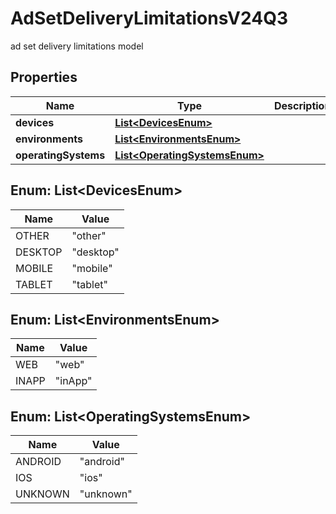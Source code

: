 

# AdSetDeliveryLimitationsV24Q3

ad set delivery limitations model

## Properties

| Name | Type | Description | Notes |
|------------ | ------------- | ------------- | -------------|
|**devices** | [**List&lt;DevicesEnum&gt;**](#List&lt;DevicesEnum&gt;) |  |  [optional] |
|**environments** | [**List&lt;EnvironmentsEnum&gt;**](#List&lt;EnvironmentsEnum&gt;) |  |  [optional] |
|**operatingSystems** | [**List&lt;OperatingSystemsEnum&gt;**](#List&lt;OperatingSystemsEnum&gt;) |  |  [optional] |



## Enum: List&lt;DevicesEnum&gt;

| Name | Value |
|---- | -----|
| OTHER | &quot;other&quot; |
| DESKTOP | &quot;desktop&quot; |
| MOBILE | &quot;mobile&quot; |
| TABLET | &quot;tablet&quot; |



## Enum: List&lt;EnvironmentsEnum&gt;

| Name | Value |
|---- | -----|
| WEB | &quot;web&quot; |
| INAPP | &quot;inApp&quot; |



## Enum: List&lt;OperatingSystemsEnum&gt;

| Name | Value |
|---- | -----|
| ANDROID | &quot;android&quot; |
| IOS | &quot;ios&quot; |
| UNKNOWN | &quot;unknown&quot; |



